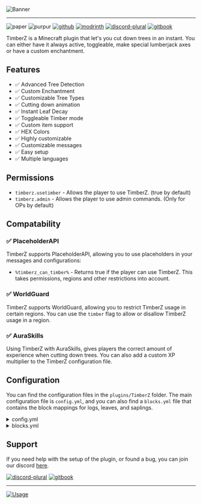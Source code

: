 ![Banner](https://cdn.modrinth.com/data/hjNMOOnF/images/e8fb857eda4377a96bcc794f13835ea85c83c126.png)

---

![paper](https://cdn.jsdelivr.net/npm/@intergrav/devins-badges@3/assets/compact/supported/paper_vector.svg)
![purpur](https://cdn.jsdelivr.net/npm/@intergrav/devins-badges@3/assets/compact/supported/purpur_vector.svg)
[![github](https://cdn.jsdelivr.net/npm/@intergrav/devins-badges@3/assets/compact/available/github_vector.svg)](https://github.com/ZetaPlugins/TimberZ)
[![modrinth](https://cdn.jsdelivr.net/npm/@intergrav/devins-badges@3/assets/compact/available/modrinth_vector.svg)](https://modrinth.com/project/timberz)
[![discord-plural](https://cdn.jsdelivr.net/npm/@intergrav/devins-badges@3/assets/compact/social/discord-plural_vector.svg)](https://strassburger.org/discord)
[![gitbook](https://cdn.jsdelivr.net/npm/@intergrav/devins-badges@3/assets/compact/documentation/gitbook_vector.svg)](https://docs.zetaplugins.com/timberz)

TimberZ is a Minecraft plugin that let's you cut down trees in an instant. You can either have it always active, toggleable, make special lumberjack axes or have a custom enchantment.

## Features
- ✅ Advanced Tree Detection
- ✅ Custom Enchantment
- ✅ Customizable Tree Types
- ✅ Cutting down animation
- ✅ Instant Leaf Decay
- ✅ Toggleable Timber mode
- ✅ Custom item support
- ✅ HEX Colors
- ✅ Highly customizable
- ✅ Customizable messages
- ✅ Easy setup
- ✅ Multiple languages

## Permissions

- `timberz.usetimber` - Allows the player to use TimberZ. (true by default)
- `timberz.admin` - Allows the player to use admin commands. (Only for OPs by default)

## Compatability

### ✅ PlaceholderAPI

TimberZ supports PlaceholderAPI, allowing you to use placeholders in your messages and configurations:

- `%timberz_can_timber%` - Returns true if the player can use TimberZ. This takes permissions, regions and other restrictions into account.

### ✅ WorldGuard

TimberZ supports WorldGuard, allowing you to restrict TimberZ usage in certain regions. You can use the `timber` flag to allow or disallow TimberZ usage in a region.

### ✅ AuraSkills

Using TimberZ with AuraSkills, gives players the correct amount of experience when cutting down trees. You can also add a custom XP multiplier to the TimberZ configuration file.

## Configuration

You can find the configuration files in the `plugins/TimberZ` folder. The main configuration file is `config.yml`, and you can also find a `blocks.yml` file that contains the block mappings for logs, leaves, and saplings.

<details>
<summary>config.yml</summary>

```yml
#   _______ _           _                 ______
#  |__   __(_)         | |               |___  /
#     | |   _ _ __ ___ | |__   ___ _ __     / /
#     | |  | | '_ ` _ \| '_ \ / _ \ '__|   / /
#     | |  | | | | | | | |_) |  __/ |     / /__
#     |_|  |_|_| |_| |_|_.__/ \___|_|    /_____|

# === COLOR CODES ===
# This plugin supports old color codes like: &c, &l, &o, etc.
# It also supports MiniMessage, a more advanced way to format messages:
# https://docs.advntr.dev/minimessage/format.html
# With MiniMessage, you can add HEX colors, gradients, hover and click events, etc.


# === GENERAL SETTINGS ===

# If set to true, TimberZ will check for updates and let you know if there's a newer version
checkForUpdates: true

# Set the language to any code found in the "lang" folder (don't add the .yml extension)
# You can add your own language files. Use https://github.com/ZetaPlugins/TimberZ/tree/main/src/main/resources/lang/en-US.yml as a template
# If you want to help translating the plugin, please refer to this article: https://docs.zetaplugins.com/#contributing
#  | en-US | de-DE |
lang: "en-US"

# The accent color of the plugin. This color replaces %ac% in the lang files.
accentColor: "<#00D26A>"


# === TIMBER SETTINGS ===

# Regardless of the settings below, you can disallow TimberZ for a specific player by disallowing them the "timberz.usetimber" permission.

# If set to true, players can enable or disable timber mode by pressing F with a qualifying axe in hand
toggleTimber: true

# If set to true, you can only use axes that have the "Timber" enchantment which can be applied like a normal Enchantment.
requireCustomEnchant: true

# If set to true, you can only use axes with a customModelData value in the list below
restrictAxeModelData: false

# If restrictAxeModelData is set to true, you can only use axes with a customModelData value in this list
allowedModelData:
  - 100

# If set to true, Leaves will decay instantly when cutting down a tree
instantLeafDecay: true

# If set to true, TimberZ will replant the tree after cutting it down
replant: true

# Modify how much durability is removed from the axe when cutting down a tree
# Formula: logCount * durabilityMultiplier
durabilityMultiplier: 1.0

# The minimum durability the axe must have after cutting down a tree
minDurability: 10

# Send a message to the player when they try to use timber mode in a WorldGuard region that does not allow it
messageOnRegionViolation: false

# If using AuraSkills, you can have a custom XP multiplier for the Foraging skill
# Example: If you set this to 2.0, players will receive double the XP for using TimberZ
# Example2: If you set this to 0.5, players will receive half the XP for using TimberZ
auraSkillsXPMultiplier: 1.0


# === TREE DETECTION ===

# Only change these settings if you know what you are doing!
# These are used to detect trees and their leaves and are already fine tuned.

leavesSearchRadius: 4
maxTreeSize: 500
maxSearchRadius: 1
diagonalSearchRange: 2
minLeavesRequired: 5
minLogsRequired: 3
```

</details>

<details>
<summary>blocks.yml</summary>

```yml
logToLeafMap:
  - "OAK_LOG:OAK_LEAVES"
  - "BIRCH_LOG:BIRCH_LEAVES"
  - "SPRUCE_LOG:SPRUCE_LEAVES"
  - "JUNGLE_LOG:JUNGLE_LEAVES"
  - "ACACIA_LOG:ACACIA_LEAVES"
  - "DARK_OAK_LOG:DARK_OAK_LEAVES"
  - "MANGROVE_LOG:MANGROVE_LEAVES"
  - "CHERRY_LOG:CHERRY_LEAVES"
  - "STRIPPED_OAK_LOG:OAK_LEAVES"
  - "STRIPPED_BIRCH_LOG:BIRCH_LEAVES"
  - "STRIPPED_SPRUCE_LOG:SPRUCE_LEAVES"
  - "STRIPPED_JUNGLE_LOG:JUNGLE_LEAVES"
  - "STRIPPED_ACACIA_LOG:ACACIA_LEAVES"
  - "STRIPPED_DARK_OAK_LOG:DARK_OAK_LEAVES"
  - "STRIPPED_MANGROVE_LOG:MANGROVE_LEAVES"
  - "STRIPPED_CHERRY_LOG:CHERRY_LEAVES"
  - "PALE_OAK_LOG:PALE_OAK_LEAVES"

logToSaplingMap:
  - "OAK_LOG:OAK_SAPLING"
  - "BIRCH_LOG:BIRCH_SAPLING"
  - "SPRUCE_LOG:SPRUCE_SAPLING"
  - "JUNGLE_LOG:JUNGLE_SAPLING"
  - "ACACIA_LOG:ACACIA_SAPLING"
  - "DARK_OAK_LOG:DARK_OAK_SAPLING"
  - "MANGROVE_LOG:MANGROVE_PROPAGULE"
  - "CHERRY_LOG:CHERRY_SAPLING"
  - "STRIPPED_OAK_LOG:OAK_SAPLING"
  - "STRIPPED_BIRCH_LOG:BIRCH_SAPLING"
  - "STRIPPED_SPRUCE_LOG:SPRUCE_SAPLING"
  - "STRIPPED_JUNGLE_LOG:JUNGLE_SAPLING"
  - "STRIPPED_ACACIA_LOG:ACACIA_SAPLING"
  - "STRIPPED_DARK_OAK_LOG:DARK_OAK_SAPLING"
  - "STRIPPED_MANGROVE_LOG:MANGROVE_PROPAGULE"
  - "STRIPPED_CHERRY_LOG:CHERRY_SAPLING"
  - "PALE_OAK_LOG:PALE_OAK_SAPLING"

leafBlocks:
  - "OAK_LEAVES"
  - "BIRCH_LEAVES"
  - "SPRUCE_LEAVES"
  - "JUNGLE_LEAVES"
  - "ACACIA_LEAVES"
  - "DARK_OAK_LEAVES"
  - "MANGROVE_LEAVES"
  - "CHERRY_LEAVES"

axes:
  - "WOODEN_AXE"
  - "STONE_AXE"
  - "GOLDEN_AXE"
  - "IRON_AXE"
  - "DIAMOND_AXE"
  - "NETHERITE_AXE"
```

</details>

## Support

If you need help with the setup of the plugin, or found a bug, you can join our discord [here](https://strassburger.org/discord).

[![discord-plural](https://cdn.jsdelivr.net/npm/@intergrav/devins-badges@3/assets/compact/social/discord-plural_vector.svg)](https://strassburger.org/discord)
[![gitbook](https://cdn.jsdelivr.net/npm/@intergrav/devins-badges@3/assets/compact/documentation/gitbook_vector.svg)](https://docs.zetaplugins.com/timberz)

---

[![Usage](https://bstats.org/signatures/bukkit/TimberZ.svg)](https://bstats.org/plugin/bukkit/TimberZ/25743)
